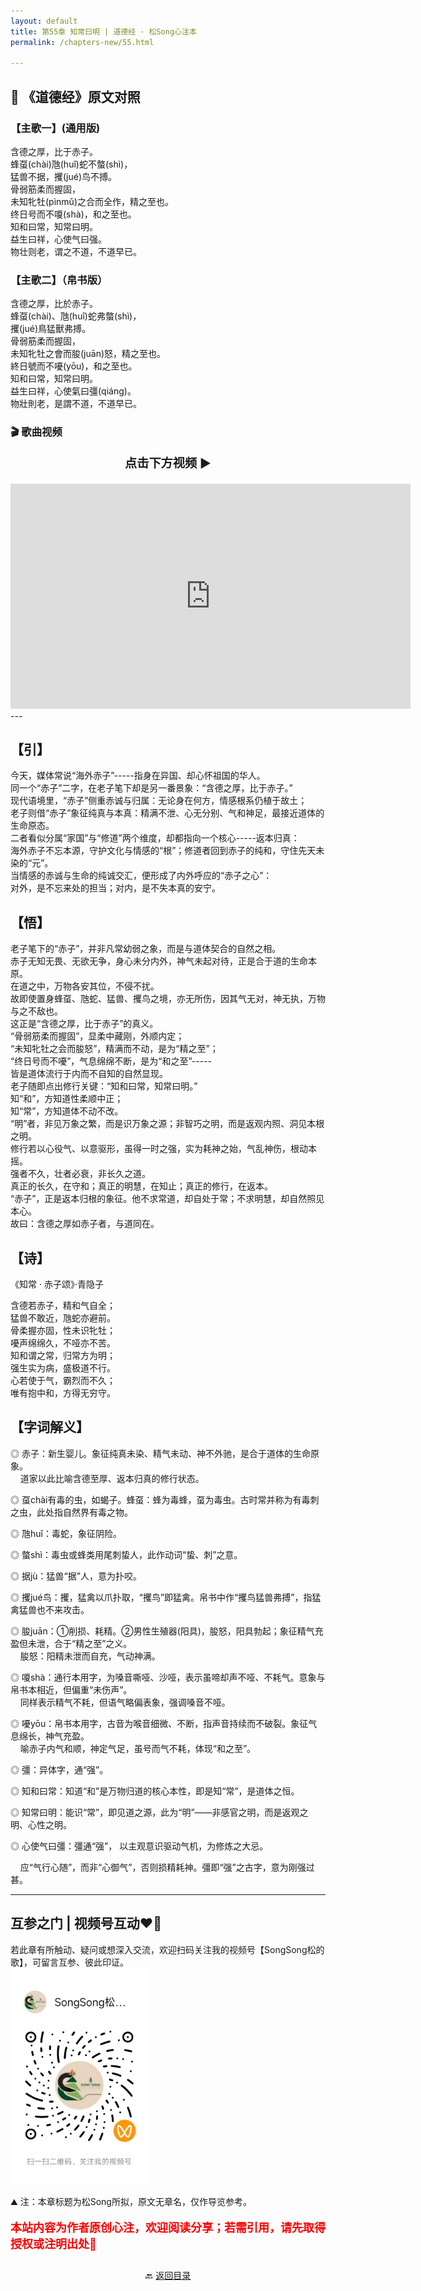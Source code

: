 ```yaml
---
layout: default
title: 第55章 知常曰明 | 道德经 · 松Song心注本
permalink: /chapters-new/55.html

---
```


## 📜 《道德经》原文对照
### 【主歌一】(通用版)
含德之厚，比于赤子。<br>
蜂虿(chài)虺(huǐ)蛇不螫(shì)，<br>
猛兽不据，攫(jué)鸟不搏。<br>
骨弱筋柔而握固，<br>
未知牝牡(pìnmǔ)之合而全作，精之至也。<br>
终日号而不嗄(shà)，和之至也。<br>
知和曰常，知常曰明。<br>
益生曰祥，心使气曰强。<br>
物壮则老，谓之不道，不道早已。<br>

### 【主歌二】（帛书版）
含德之厚，比於赤子。<br>
蜂虿(chài)、虺(huǐ)蛇弗螫(shì)，<br>
攫(jué)鳥猛獸弗搏。<br> 
骨弱筋柔而握固，<br>
未知牝牡之會而朘(juān)怒，精之至也。<br>
終日號而不嚘(yōu)，和之至也。<br>
知和曰常，知常曰明。<br>
益生曰祥，心使氣曰彊(qiáng)。<br>
物壯則老，是謂不道，不道早已。<br>

### 🎬 歌曲视频
<p style="text-align:center; font-size:1.2rem; font-weight:bold;">
  点击下方视频 ▶️
</p>

<iframe
  src="https://streamable.com/e/up8raa"
  width="640"
  height="360"
  frameborder="0"
  allowfullscreen
  loading="lazy">
</iframe>
---

## 【引】
今天，媒体常说“海外赤子”-----指身在异国、却心怀祖国的华人。<br>
同一个“赤子”二字，在老子笔下却是另一番景象：“含德之厚，比于赤子。”<br>
现代语境里，“赤子”侧重赤诚与归属：无论身在何方，情感根系仍植于故土；<br>
老子则借“赤子”象征纯真与本真：精满不泄、心无分别、气和神足，最接近道体的生命原态。<br>
二者看似分属“家国”与“修道”两个维度，却都指向一个核心-----返本归真：<br>
海外赤子不忘本源，守护文化与情感的“根”；修道者回到赤子的纯和，守住先天未染的“元”。<br>
当情感的赤诚与生命的纯诚交汇，便形成了内外呼应的“赤子之心”：<br>
对外，是不忘来处的担当；对内，是不失本真的安宁。<br>

## 【悟】
老子笔下的“赤子”，并非凡常幼弱之象，而是与道体契合的自然之相。<br>
赤子无知无畏、无欲无争，身心未分内外，神气未起对待，正是合于道的生命本原。<br>
在道之中，万物各安其位，不侵不扰。<br>
故即使置身蜂虿、虺蛇、猛兽、攫鸟之境，亦无所伤，因其气无对，神无执，万物与之不敌也。<br>
这正是“含德之厚，比于赤子”的真义。<br>
“骨弱筋柔而握固”，显柔中藏刚，外顺内定；<br>
“未知牝牡之会而朘怒”，精满而不动，是为“精之至”；<br>
“终日号而不嚘”，气息绵绵不断，是为“和之至”-----<br>
皆是道体流行于内而不自知的自然显现。<br>
老子随即点出修行关键：“知和曰常，知常曰明。”<br>
知“和”，方知道性柔顺中正；<br>
知“常”，方知道体不动不改。<br>
“明”者，非见万象之繁，而是识万象之源；非智巧之明，而是返观内照、洞见本根之明。<br>
修行若以心役气、以意驱形，虽得一时之强，实为耗神之始，气乱神伤，根动本摇。<br>
强者不久，壮者必衰，非长久之道。<br>
真正的长久，在守和；真正的明慧，在知止；真正的修行，在返本。<br>
“赤子”，正是返本归根的象征。他不求常道，却自处于常；不求明慧，却自然照见本心。<br>
故曰：含德之厚如赤子者，与道同在。<br>


## 【诗】
《知常 · 赤子颂》·青隐子<br>

含德若赤子，精和气自全；<br>
猛兽不敢近，虺蛇亦避前。<br>
骨柔握亦固，性未识牝牡；<br>
嚘声绵绵久，不哑亦不苦。<br>
知和谓之常，归常方为明；<br>
强生实为病，盛极道不行。<br>
心若使于气，霸烈而不久；<br>
唯有抱中和，方得无穷守。<br>

## 【字词解义】

◎ 赤子：新生婴儿。象征纯真未染、精气未动、神不外驰，是合于道体的生命原象。<br>
&nbsp;&nbsp;&nbsp;&nbsp;道家以此比喻含德至厚、返本归真的修行状态。<br>

◎ 虿chài有毒的虫，如蝎子。蜂虿：蜂为毒蜂，虿为毒虫。古时常并称为有毒刺之虫，此处指自然界有毒之物。<br>

◎ 虺huǐ：毒蛇，象征阴险。<br>

◎ 螫shì：毒虫或蜂类用尾刺蛰人，此作动词“蛰、刺”之意。<br>

◎ 据jù：猛兽“据”人，意为扑咬。<br>

◎ 攫jué鸟：攫，猛禽以爪扑取，“攫鸟”即猛禽。帛书中作“攫鸟猛兽弗搏”，指猛禽猛兽也不来攻击。<br>

◎ 朘juān：①削损、耗精。②男性生殖器(阳具)，朘怒，阳具勃起；象征精气充盈但未泄，合于“精之至”之义。<br>
&nbsp;&nbsp;&nbsp;&nbsp;朘怒：阳精未泄而自充，气动神满。<br>

◎ 嗄shà：通行本用字，为嗓音嘶哑、沙哑，表示虽啼却声不哑、不耗气。意象与帛书本相近，但偏重“未伤声”。 <br>
&nbsp;&nbsp;&nbsp;&nbsp;同样表示精气不耗，但语气略偏表象，强调嗓音不哑。<br>

◎ 嚘yōu：帛书本用字，古音为喉音细微、不断，指声音持续而不破裂。象征气息绵长，神气充盈。<br>
&nbsp;&nbsp;&nbsp;&nbsp;喻赤子内气和顺，神定气足，虽号而气不耗，体现“和之至”。 <br>

◎ 彊：异体字，通“强”。<br>

◎ 知和曰常：知道“和”是万物归道的核心本性，即是知“常”，是道体之恒。<br>

◎ 知常曰明：能识“常”，即见道之源，此为“明”——非感官之明，而是返观之明、心性之明。<br>

◎ 心使气曰彊：彊通“强”， 以主观意识驱动气机，为修炼之大忌。<br>

&nbsp;&nbsp;&nbsp;&nbsp;应“气行心随”，而非“心御气”，否则损精耗神。彊即“强”之古字，意为刚强过甚。<br>

---
##  互参之门 | 视频号互动❤️🤝

若此章有所触动、疑问或想深入交流，欢迎扫码关注我的视频号【SongSong松的歌】，可留言互参、彼此印证。<br>
<img src="../img/qrcode_songsong.jpg" alt="扫码进入视频号" width="220">

⛰️ 注：本章标题为松Song所拟，原文无章名，仅作导览参考。<br>
<p style="color:red; font-size:18px; font-weight:bold;">
本站内容为作者原创心注，欢迎阅读分享；若需引用，请先取得授权或注明出处🙏
</p>

<p style="text-align:center; margin-top:2em;">
  🔙 <a href="{{ '/' | relative_url }}#catalog">返回目录</a>
</p>
